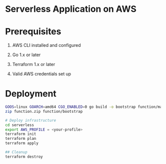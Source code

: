 # Serverless Application on AWS

# Prerequisites
1. AWS CLI installed and configured

2. Go 1.x or later

3. Terraform 1.x or later

4. Valid AWS credentials set up

# Deployment
```bash
GOOS=linux GOARCH=amd64 CGO_ENABLED=0 go build -o bootstrap function/main.go
zip function.zip function/bootstrap

# Deploy infrastructure
cd serverless
export AWS_PROFILE = <your-profile>
terraform init
terraform plan
terraform apply

## Cleanup
terraform destroy

